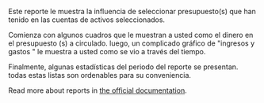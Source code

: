 Este reporte le muestra la influencia de seleccionar presupuesto(s) que han tenido en las cuentas de activos seleccionados.

Comienza con algunos cuadros que le muestran a usted como el dinero en el presupuesto (s) a circulado. luego, un complicado gráfico de "ingresos y gastos " le muestra a usted como se vio a través del tiempo.

Finalmente, algunas estadísticas del periodo del reporte se presentan. todas estas listas son ordenables para su conveniencia.

Read more about reports in [the official documentation](https://docs.firefly-iii.org/advanced-concepts/reports).